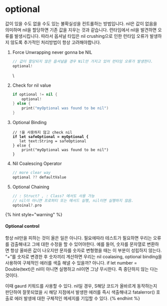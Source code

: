# optional

값이 있을 수도 없을 수도 있는 불확실성을 컨트롤하는 방법입니다. nil은 값이 없음을 의미하며 nil을 할당하면 기존 값을 지우는 것과 같습니다. 런타임에서 nil을 발견하면 오류를 발생시킵니다. 따라서  옵셔널 타입은 nil crushing으로 인한 런타임 오류가 발생하지 않도록 추가적인 처리방법이 항상 고려해야합니다.



1.  Force Unwrapping never gonna be NIL&#x20;

    ```swift
    // 값이 할당되지 않은 옵셔널을 경우 Nil만 가지고 있어 런타임 오류가 발생한다.
    optional!
    ```

    \

2.  Check for nil value

    ```swift
    if optional != nil {
    	optional!
    } else {
    	print("myOptional was found to be nil")
    }
    ```


3.  Optional Binding

    <pre class="language-swift"><code class="lang-swift">// !을 사용하지 않고 check nil
    <strong>if let safeOptional = myOptional {
    </strong>	let text:String = safeOptional
    } else {
    	print("myOptional was found to be nil")
    }</code></pre>


4.  Nil Coalescing Operator

    ```swift
    // more clear way
    optional ?? defaultValue
    ```


5.  Optional Chaining

    ```swift
    // : Struct? , : Class? 에서도 사용 가능
    // nil이 아니면 프로퍼티 또는 메서드 실행, nil이면 실행하지 않음.
    optoinal?.pro
    ```



{% hint style="warning" %}
#### Optional control

항상 nil만을 피하는 것이 올은 일은 아니다. 필요에따라 테스트가 필요하면 우리는 오류를 검출해내고 그에 대한 수정을 할 수 있어야한다. 예를 들어, 숫자를 문자열로 변환하면 항상 올바른 값이 나오지만 문자를 숫자로 변형했을 때는 이 부분이 성립하지 않는다. “+”를 숫자로 변경한 후 숫자끼리 계산하면 우리는 nil coalasing, optional binding을 사용하여 구체적인 에러를 색출 해낼 수 있을까? 아니다. if let number = Double(text)은 nil이 아니면 실행하고 nil이면 그냥 무시한다. 즉 중단하지 않는 다는 것이다.

이때 gaurd 키워드를 사용할 수 있다. nil일 경우, S해당 코드가 올바르게 동작하는지 판단하여 잘못되었을 시 해당 지점에서 발생한 에러를 즉시 색출해내고 fatalerror() 호출로 에러 발생에 대한 구체적인 메세지를 기입할 수 있다.
{% endhint %}

